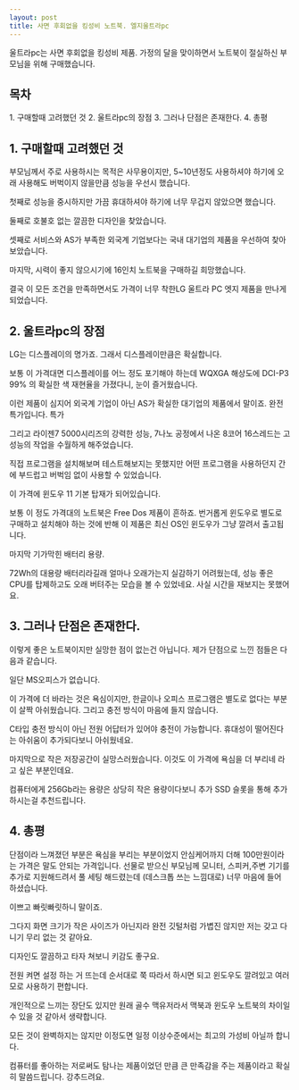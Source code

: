 ```yaml
---
layout: post
title: 사면 후회없을 킹성비 노트북. 엘지울트라pc
---
```


울트라pc는 사면 후회없을 킹성비 제품.
가정의 달을 맞이하면서 노트북이 절실하신 부모님을 위해 구매했습니다.


<h2>목차</h2>
1. 구매할때 고려했던 것
2. 울트라pc의 장점
3. 그러나 단점은 존재한다.
4. 총평


<h2>1. 구매할때 고려했던 것</h2>
부모님께서 주로 사용하시는 목적은 사무용이지만, 5~10년정도 사용하셔야 하기에 오래 사용해도 버벅이지 않을만큼 성능을 우선시 했습니다.

첫째로 성능을 중시하지만 가끔 휴대하셔야 하기에 너무 무겁지 않았으면 했습니다.

둘째로 호불호 없는 깔끔한 디자인을 찾았습니다.

셋째로 서비스와 AS가 부족한 외국계 기업보다는 국내 대기업의 제품을 우선하여 찾아보았습니다.

마지막, 시력이 좋지 않으시기에 16인치 노트북을 구매하길 희망했습니다.

결국 이 모든 조건을 만족하면서도 가격이 너무 착한LG 울트라 PC 엣지 제품을 만나게 되었습니다.


<h2>2. 울트라pc의 장점</h2>
LG는 디스플레이의 명가죠. 그래서 디스플레이만큼은 확실합니다.

보통 이 가격대면 디스플레이를 어느 정도 포기해야 하는데 WQXGA 해상도에 DCI-P3 99% 의 확실한 색 재현율을 가졌다니, 눈이 즐거웠습니다.

이런 제품이 심지어 외국계 기업이 아닌 AS가 확실한 대기업의 제품에서 말이죠. 
완전 특가입니다. 특가

그리고 라이젠7 5000시리즈의 강력한 성능, 7나노 공정에서 나온 8코어 16스레드는 고성능의 작업을 수월하게 해주었습니다.

직접 프로그램을 설치해보며 테스트해보지는 못했지만 어떤 프로그램을 사용하던지 간에 부드럽고 버벅임 없이 사용할 수 있었습니다.

이 가격에 윈도우 11 기본 탑재가 되어있습니다.

보통 이 정도 가격대의 노트북은 Free Dos 제품이 흔하죠. 번거롭게 윈도우로 별도로 구매하고 설치해야 하는 것에 반해 이 제품은 최신 OS인 윈도우가 그냥 깔려서 출고됩니다.

마지막 기가막힌 배터리 용량.

72Wh의 대용량 배터리라길래 얼마나 오래가는지 실감하기 어려웠는데, 성능 좋은 CPU를 탑제하고도 오래 버텨주는 모습을 볼 수 있었네요. 사실 시간을 재보지는 못했어요.




<h2>3. 그러나 단점은 존재한다.</h2>
이렇게 좋은 노트북이지만 실망한 점이 없는건 아닙니다.
제가 단점으로 느낀 점들은 다음과 같습니다.

일단 MS오피스가 없습니다.

이 가격에 더 바라는 것은 욕심이지만, 한글이나 오피스 프로그램은 별도로 없다는 부분이 살짝 아쉬웠습니다.
그리고 충전 방식이 마음에 들지 않습니다.

C타입 충전 방식이 아닌 전원 어답터가 있어야 충전이 가능합니다.
휴대성이 떨어진다는 아쉬움이 추가되다보니 아쉬웠네요.

마지막으로 작은 저장공간이 실망스러웠습니다.
이것도 이 가격에 욕심을 더 부리네 라고 싶은 부분인데요.

컴퓨터에게 256Gb라는 용량은 상당히 작은 용량이다보니 추가 SSD 슬롯을 통해 추가하시는걸 추천드립니다.



<h2>4. 총평</h2>
단점이라 느껴졌던 부분은 욕심을 부리는 부분이었지 안심케어까지 더해 100만원이라는 가격은 말도 안되는 가격입니다.
선물로 받으신 부모님께 모니터, 스피커,주변 기기를 추가로 지원해드려서 풀 세팅 해드렸는데 (데스크톱 쓰는 느낌대로) 너무 마음에 들어 하셨습니다.

이쁘고 빠릿빠릿하니 말이죠.

그다지 화면 크기가 작은 사이즈가 아닌지라 완전 깃털처럼 가볍진 않지만 저는 갖고 다니기 무리 없는 것 같아요.

디자인도 깔끔하고 타자 쳐보니 키감도 좋구요.

전원 켜면 설정 하는 거 뜨는데 순서대로 쭉 따라서 하시면 되고 윈도우도 깔려있고 여러모로 사용하기 편합니다.


개인적으로 느끼는 장단도 있지만 원래 골수 맥유저라서 맥북과 윈도우 노트북의 차이일 수 있을 것 같아서 생략합니다.

모든 것이 완벽하지는 않지만 이정도면 일정 이상수준에서는 최고의 가성비 아닐까 합니다.

컴퓨터를 좋아하는 저로써도 탐나는 제품이었던 만큼 큰 만족감을 주는 제품이라고 확실히 말씀드립니다. 강추드려요.
